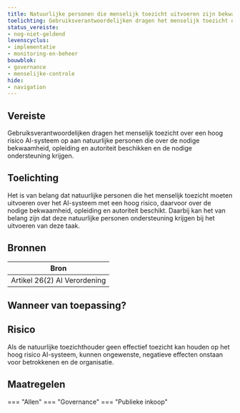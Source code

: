 ```yaml
---
title: Natuurlijke personen die menselijk toezicht uitvoeren zijn bekwaam, opgeleid, beschikken over autoriteit en krijgen ondersteuning
toelichting: Gebruiksverantwoordelijken dragen het menselijk toezicht over een hoog risico AI-systeem op aan natuurlijke personen die over de nodige bekwaamheid, opleiding en autoriteit beschikken en de nodige ondersteuning krijgen.
status_vereiste:
- nog-niet-geldend
levenscyclus:
- implementatie
- monitoring-en-beheer
bouwblok:
- governance
- menselijke-controle
hide:
- navigation
---
```


<!-- tags -->
## Vereiste

Gebruiksverantwoordelijken dragen het menselijk toezicht over een hoog risico AI-systeem op aan natuurlijke personen die over de nodige bekwaamheid, opleiding en autoriteit beschikken en de nodige ondersteuning krijgen.

## Toelichting

Het is van belang dat natuurlijke personen die het menselijk toezicht moeten uitvoeren over het AI-systeem met een hoog risico, daarvoor over de nodige bekwaamheid, opleiding en autoriteit beschikt.
Daarbij kan het van belang zijn dat deze natuurlijke personen ondersteuning krijgen bij het uitvoeren van deze taak.


## Bronnen

| Bron                        |
|-----------------------------|
|Artikel 26(2) AI Verordening|

## Wanneer van toepassing?


## Risico

Als de natuurlijke toezichthouder geen effectief toezicht kan houden op het hoog risico AI-systeem, kunnen ongewenste, negatieve effecten onstaan voor betrokkenen en de organisatie.
 

## Maatregelen

=== "Allen"
	<!-- list_maatregelen vereiste/gebruiksverantwoordelijken_menselijk_toezicht_natuurlijke_personen -->
=== "Governance"
	<!-- list_maatregelen vereiste/gebruiksverantwoordelijken_menselijk_toezicht_natuurlijke_personen boubwlok/governance -->
=== "Publieke inkoop"
	<!-- list_maatregelen vereiste/gebruiksverantwoordelijken_menselijk_toezicht_natuurlijke_personen bouwblok/publieke-inkoop -->
